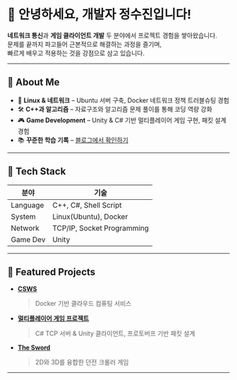 # 👋 안녕하세요, 개발자 정수진입니다!

**네트워크 통신**과 **게임 클라이언트 개발** 두 분야에서 프로젝트 경험을 쌓아왔습니다.  
문제를 끝까지 파고들어 근본적으로 해결하는 과정을 즐기며,  
빠르게 배우고 적용하는 것을 강점으로 삼고 있습니다.

---

## 🔹 About Me
- 🐧 **Linux & 네트워크** – Ubuntu 서버 구축, Docker 네트워크 정책 트러블슈팅 경험  
- 🛠 **C++과 알고리즘** – 자료구조와 알고리즘 문제 풀이를 통해 코딩 역량 강화
- 🎮 **Game Development** – Unity & C# 기반 멀티플레이어 게임 구현, 패킷 설계 경험  
- 📚 **꾸준한 학습 기록** – [블로그에서 확인하기](https://hmmterestinguri.tistory.com/)  

---

## 🚀 Tech Stack
| 분야 | 기술 |
|------|------|
| Language | C++, C#, Shell Script |
| System | Linux(Ubuntu), Docker |
| Network | TCP/IP, Socket Programming |
| Game Dev | Unity |

---

## 📌 Featured Projects
- **[CSWS](https://github.com/truemanburbank/CSWS_Sever)**  
  > Docker 기반 클라우드 컴퓨팅 서비스
- **[멀티플레이어 게임 프로젝트](https://github.com/truemanburbank/OnlineGame)**  
  > C# TCP 서버 & Unity 클라이언트, 프로토버프 기반 패킷 설계
- **[The Sword](https://stopresent.itch.io/thesword)**  
  > 2D와 3D를 융합한 던전 크롤러 게임

---
